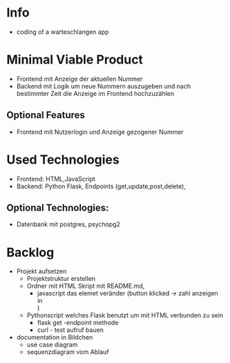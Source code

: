 # Info
- coding of a warteschlangen app
# Minimal Viable Product
- Frontend mit Anzeige der aktuellen Nummer
- Backend mit Logik um neue Nummern auszugeben und nach bestimmter Zeit die Anzeige im Frontend hochzuzählen
## Optional Features
- Frontend mit Nutzerlogin und Anzeige gezogener Nummer
# Used Technologies
- Frontend: HTML,JavaScript
- Backend: Python Flask, Endpoints (get,update,post,delete),
## Optional Technologies:
- Datenbank mit postgres, psychopg2 
# Backlog
- Projekt aufsetzen
  - Projektstruktur erstellen
  - Ordner mit HTML Skript mit README.md,
    - javascript das elemet veränder (button klicked -> zahl anzeigen in <div>)
  - Pythonscript welches Flask benutzt um mit HTML verbunden zu sein
    - flask get -endpoint methode
	- curl - test aufruf bauen
- documentation in Bildchen
  - use case diagram
  - sequenzdiagram vom Ablauf
